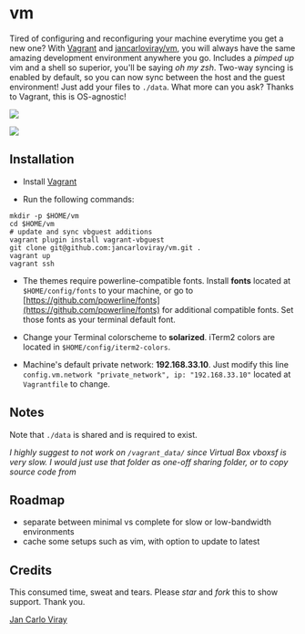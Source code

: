 # vm

Tired of configuring and reconfiguring your machine everytime you get a new one? With [Vagrant](https://www.vagrantup.com/) and [jancarloviray/vm](https://github.com/jancarloviray/vm), you will always have the same amazing development environment anywhere you go. Includes a *pimped up* vim and a shell so superior, you'll be saying *oh my zsh*. Two-way syncing is enabled by default, so you can now sync between the host and the guest environment! Just add your files to `./data`. What more can you ask? Thanks to Vagrant, this is OS-agnostic!

![](https://raw.githubusercontent.com/jancarloviray/vm/master/img-cli.png)

![](https://raw.githubusercontent.com/jancarloviray/vm/master/img-vim.png)

## Installation

- Install [Vagrant](https://www.vagrantup.com/)

- Run the following commands:

```shell
mkdir -p $HOME/vm
cd $HOME/vm
# update and sync vbguest additions
vagrant plugin install vagrant-vbguest
git clone git@github.com:jancarloviray/vm.git .
vagrant up
vagrant ssh
```

- The themes require powerline-compatible fonts. Install **fonts** located at `$HOME/config/fonts` to your machine, or go to [https://github.com/powerline/fonts](https://github.com/powerline/fonts) for additional compatible fonts. Set those fonts as your terminal default font.

- Change your Terminal colorscheme to **solarized**. iTerm2 colors are located in `$HOME/config/iterm2-colors`.

- Machine's default private network: **192.168.33.10**. Just modify this line `config.vm.network "private_network", ip: "192.168.33.10"` located at `Vagrantfile` to change.

## Notes

Note that `./data` is shared and is required to exist. 

*I highly suggest to not work on `/vagrant_data/` since Virtual Box vboxsf is very slow. I would just use that folder as one-off sharing folder, or to copy source code from*

## Roadmap

- separate between minimal vs complete for slow or low-bandwidth environments
- cache some setups such as vim, with option to update to latest

## Credits

This consumed time, sweat and tears. Please *star* and *fork* this to show support. Thank you.

[Jan Carlo Viray](http://www.jancarloviray.com)